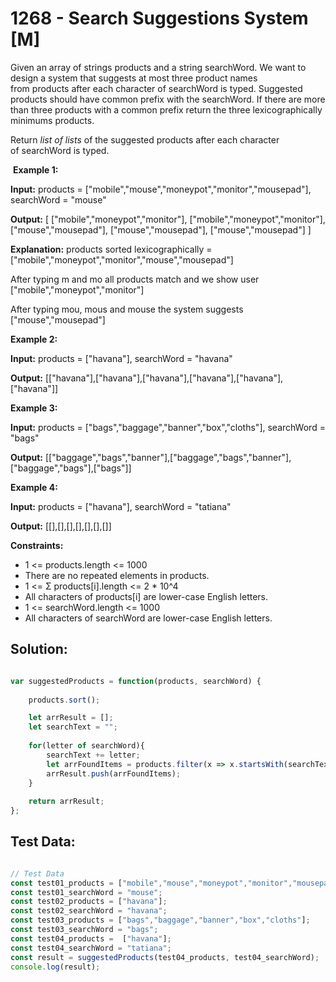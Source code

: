 # **1268 - Search Suggestions System [M]**

Given an array of strings products and a string searchWord. We want to design a
system that suggests at most three product names from products after each
character of searchWord is typed. Suggested products should have common prefix
with the searchWord. If there are more than three products with a common
prefix return the three lexicographically minimums products.

Return *list of lists* of the suggested products after each character
of searchWord is typed. 

 **Example 1:**

**Input:** products = ["mobile","mouse","moneypot","monitor","mousepad"], searchWord = "mouse"

**Output:** 
[
 ["mobile","moneypot","monitor"],
 ["mobile","moneypot","monitor"],
 ["mouse","mousepad"],
 ["mouse","mousepad"],
 ["mouse","mousepad"]
]

**Explanation:** products sorted lexicographically =
["mobile","moneypot","monitor","mouse","mousepad"]

After typing m and mo all products match and we show user
["mobile","moneypot","monitor"]

After typing mou, mous and mouse the system suggests ["mouse","mousepad"]

**Example 2:**

**Input:** products = ["havana"], searchWord = "havana"

**Output:** [["havana"],["havana"],["havana"],["havana"],["havana"],["havana"]]

**Example 3:**

**Input:** products = ["bags","baggage","banner","box","cloths"], searchWord =
"bags"

**Output:**
[["baggage","bags","banner"],["baggage","bags","banner"],["baggage","bags"],["bags"]]

**Example 4:**

**Input:** products = ["havana"], searchWord = "tatiana"

**Output:** [[],[],[],[],[],[],[]]
 

**Constraints:**

-   1 \<= products.length \<= 1000
-   There are no repeated elements in products.
-   1 \<= Σ products[i].length \<= 2 \* 10\^4
-   All characters of products[i] are lower-case English letters.
-   1 \<= searchWord.length \<= 1000
-   All characters of searchWord are lower-case English letters.


## **Solution:**

```JavaScript

var suggestedProducts = function(products, searchWord) {
    
    products.sort();

    let arrResult = [];
    let searchText = "";
    
    for(letter of searchWord){
        searchText += letter;
        let arrFoundItems = products.filter(x => x.startsWith(searchText)).slice(0,3);
        arrResult.push(arrFoundItems);
    }
    
    return arrResult;
};

```


## **Test Data:**

```JavaScript

// Test Data
const test01_products = ["mobile","mouse","moneypot","monitor","mousepad"];
const test01_searchWord = "mouse";
const test02_products = ["havana"];
const test02_searchWord = "havana";
const test03_products = ["bags","baggage","banner","box","cloths"];
const test03_searchWord = "bags";
const test04_products =  ["havana"];
const test04_searchWord = "tatiana";
const result = suggestedProducts(test04_products, test04_searchWord);
console.log(result);

```